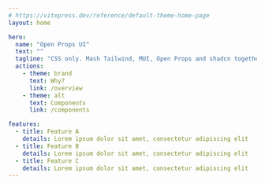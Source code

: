 ```yaml
---
# https://vitepress.dev/reference/default-theme-home-page
layout: home

hero:
  name: "Open Props UI"
  text: ""
  tagline: "CSS only. Mash Tailwind, MUI, Open Props and shadcn together and this is what you get."
  actions:
    - theme: brand
      text: Why?
      link: /overview
    - theme: alt
      text: Components
      link: /components

features:
  - title: Feature A
    details: Lorem ipsum dolor sit amet, consectetur adipiscing elit
  - title: Feature B
    details: Lorem ipsum dolor sit amet, consectetur adipiscing elit
  - title: Feature C
    details: Lorem ipsum dolor sit amet, consectetur adipiscing elit
---
```

